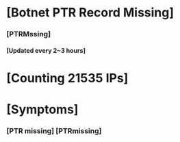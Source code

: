# [Botnet PTR Record Missing]
### [PTRMssing]
#### [Updated every 2~3 hours]

# [Counting 21535 IPs]

# [Symptoms] 
###   [PTR missing] [PTRmissing]
